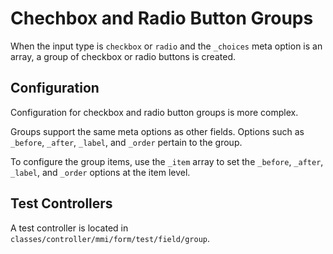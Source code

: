 # Chechbox and Radio Button Groups

When the input type is `checkbox` or `radio` and the `_choices` meta option is an array,
a group of checkbox or radio buttons is created.

## Configuration

Configuration for checkbox and radio button groups is more complex.

Groups support the same meta options as other fields. Options such as `_before`,
`_after`, `_label`, and `_order` pertain to the group.

To configure the group items, use the `_item` array to set the `_before`, `_after`,
`_label`, and `_order` options at the item level.

## Test Controllers

A test controller is located in `classes/controller/mmi/form/test/field/group`.
